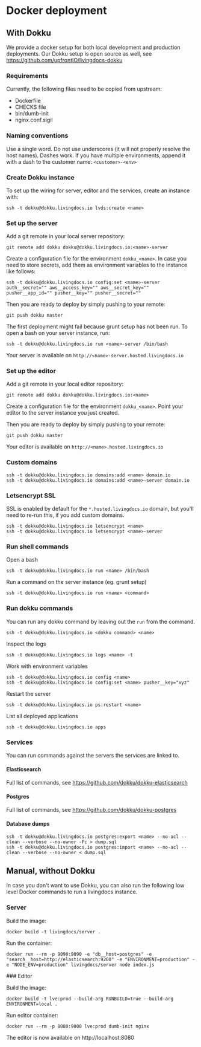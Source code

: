 # Docker deployment

## With Dokku

We provide a docker setup for both local development and production deployments. Our Dokku setup is open source as well, see https://github.com/upfrontIO/livingdocs-dokku

### Requirements

Currently, the following files need to be copied from upstream:

- Dockerfile
- CHECKS file
- bin/dumb-init
- nginx.conf.sigil

### Naming conventions

Use a single word. Do not use underscores (it will not properly resolve the host names). Dashes work.
If you have multiple environments, append it with a dash to the customer name: `<customer>-<env>`


### Create Dokku instance

To set up the wiring for server, editor and the services, create an instance with:

```
ssh -t dokku@dokku.livingdocs.io lvds:create <name>
```

### Set up the server

Add a git remote in your local server repository:

```
git remote add dokku dokku@dokku.livingdocs.io:<name>-server
```

Create a configuration file for the environment `dokku_<name>`. In case you need to store secrets, add them as environment variables to the instance like follows:

```
ssh -t dokku@dokku.livingdocs.io config:set <name>-server auth__secret="" aws__access_key="" aws__secret_key="" pusher__app_id="" pusher__key="" pusher__secret=""
```

Then you are ready to deploy by simply pushing to your remote:

```
git push dokku master
```

The first deployment might fail because grunt setup has not been run. To open a bash on your server instance, run:

```
ssh -t dokku@dokku.livingdocs.io run <name>-server /bin/bash
```

Your server is available on `http://<name>-server.hosted.livingdocs.io`


### Set up the editor

Add a git remote in your local editor repository:

```
git remote add dokku dokku@dokku.livingdocs.io:<name>
```

Create a configuration file for the environment `dokku_<name>`. Point your editor to the server instance you just created.

Then you are ready to deploy by simply pushing to your remote:

```
git push dokku master
```

Your editor is available on `http://<name>.hosted.livingdocs.io`

### Custom domains

```
ssh -t dokku@dokku.livingdocs.io domains:add <name> domain.io
ssh -t dokku@dokku.livingdocs.io domains:add <name>-server domain.io
```

### Letsencrypt SSL

SSL is enabled by default for the `*.hosted.livingdocs.io` domain, but you'll need to re-run this, if you add custom domains.

```
ssh -t dokku@dokku.livingdocs.io letsencrypt <name>
ssh -t dokku@dokku.livingdocs.io letsencrypt <name>-server
```


### Run shell commands

Open a bash

```
ssh -t dokku@dokku.livingdocs.io run <name> /bin/bash
```

Run a command on the server instance (eg. grunt setup)

```
ssh -t dokku@dokku.livingdocs.io run <name> <command>
```

### Run dokku commands

You can run any dokku command by leaving out the `run` from the command.

```
ssh -t dokku@dokku.livingdocs.io <dokku command> <name>
```

Inspect the logs

```
ssh -t dokku@dokku.livingdocs.io logs <name> -t
```

Work with environment variables

```
ssh -t dokku@dokku.livingdocs.io config <name>
ssh -t dokku@dokku.livingdocs.io config:set <name> pusher__key="xyz"
```

Restart the server

```
ssh -t dokku@dokku.livingdocs.io ps:restart <name>
```

List all deployed applications

```
ssh -t dokku@dokku.livingdocs.io apps
```

### Services

You can run commands against the servers the services are linked to.

#### Elasticsearch

Full list of commands, see https://github.com/dokku/dokku-elasticsearch

#### Postgres

Full list of commands, see https://github.com/dokku/dokku-postgres

#### Database dumps

```
ssh -t dokku@dokku.livingdocs.io postgres:export <name> --no-acl --clean --verbose --no-owner -Fc > dump.sql
ssh -t dokku@dokku.livingdocs.io postgres:import <name> --no-acl --clean --verbose --no-owner < dump.sql
```


## Manual, without Dokku

In case you don't want to use Dokku, you can also run the following low level Docker commands to run a livingdocs instance.

### Server

Build the image:
```
docker build -t livingdocs/server .
```

Run the container:
```
docker run --rm -p 9090:9090 -e "db__host=postgres" -e "search__host=http://elasticsearch:9200" -e "ENVIRONMENT=production" -e "NODE_ENV=production" livingdocs/server node index.js
```

### Editor

Build the image:
```
docker build -t lve:prod --build-arg RUNBUILD=true --build-arg ENVIRONMENT=local .
```

Run editor container:
```
docker run --rm -p 8080:9000 lve:prod dumb-init nginx
```

The editor is now available on http://localhost:8080
